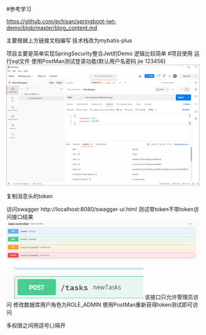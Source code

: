 #参考学习

https://github.com/echisan/springboot-jwt-demo/blob/master/blog_content.md

主要根据上方链接文档编写 技术栈改为mybatis-plus

项目主要是简单实现SpringSecurity整合Jwt的Demo 逻辑比较简单
#项目使用
运行sql文件 
使用PostMan测试登录功能(默认用户名密码 jie 123456)
![img.png](img.png)

复制消息头的token

访问swagger
http://localhost:8080/swagger-_ui_.html
测试带token不带token访问接口结果
![img_1.png](img_1.png)

![img_2.png](img_2.png)
该接口只允许管理员访问 
修改数据库用户角色为ROLE_ADMIN
使用PostMan重新获得token测试即可访问

多权限之间用逗号(,)隔开



